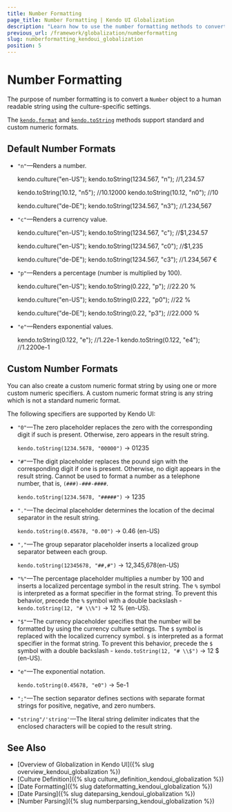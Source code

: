 ```yaml
---
title: Number Formatting
page_title: Number Formatting | Kendo UI Globalization
description: "Learn how to use the number formatting methods to convert a number object to a human readable string using the Kendo UI culture specific settings."
previous_url: /framework/globalization/numberformatting
slug: numberformatting_kendoui_globalization
position: 5
---
```


# Number Formatting

The purpose of number formatting is to convert a `Number` object to a human readable string using the culture-specific settings.

The [`kendo.format`](/api/javascript/kendo#format) and [`kendo.toString`](/api/javascript/kendo#tostring) methods support standard and custom numeric formats.

## Default Number Formats

* `"n"`&mdash;Renders a number.

    kendo.culture("en-US");
    kendo.toString(1234.567, "n"); //1,234.57

    kendo.toString(10.12, "n5"); //10.12000
    kendo.toString(10.12, "n0"); //10

    kendo.culture("de-DE");
    kendo.toString(1234.567, "n3"); //1.234,567

* `"c"`&mdash;Renders a currency value.

    kendo.culture("en-US");
    kendo.toString(1234.567, "c"); //$1,234.57

    kendo.culture("en-US");
    kendo.toString(1234.567, "c0"); //$1,235

    kendo.culture("de-DE");
    kendo.toString(1234.567, "c3"); //1.234,567 €

* `"p"`&mdash;Renders a percentage (number is multiplied by 100).

    kendo.culture("en-US");
    kendo.toString(0.222, "p"); //22.20 %

    kendo.culture("en-US");
    kendo.toString(0.222, "p0"); //22 %

    kendo.culture("de-DE");
    kendo.toString(0.22, "p3"); //22.000 %

* `"e"`&mdash;Renders exponential values.

    kendo.toString(0.122, "e"); //1.22e-1
    kendo.toString(0.122, "e4"); //1.2200e-1

## Custom Number Formats

You can also create a custom numeric format string by using one or more custom numeric specifiers. A custom numeric format string is any string which is not a standard numeric format.

The following specifiers are supported by Kendo UI:

* `"0"`&mdash;The zero placeholder replaces the zero with the corresponding digit if such is present. Otherwise, zero appears in the result string.

    `kendo.toString(1234.5678, "00000")` -> 01235

* `"#"`&mdash;The digit placeholder replaces the pound sign with the corresponding digit if one is present. Otherwise, no digit appears in the result string. Cannot be used to format a number as a telephone number, that is, `(###)-###-####`.

    `kendo.toString(1234.5678, "#####")` -> 1235

* `"."`&mdash;The decimal placeholder determines the location of the decimal separator in the result string.

    `kendo.toString(0.45678, "0.00")` -> 0.46 (en-US)

* `","`&mdash;The group separator placeholder inserts a localized group separator between each group.

    `kendo.toString(12345678, "##,#")` -> 12,345,678(en-US)

* `"%"`&mdash;The percentage placeholder multiplies a number by 100 and inserts a localized percentage symbol in the result string. The `%` symbol is interpreted as a format specifier in the format string. To prevent this behavior, precede the `%` symbol with a double backslash - `kendo.toString(12, "# \\%")` -> 12 % (en-US).

* `"$"`&mdash;The currency placeholder specifies that the number will be formatted by using the currency culture settings. The `$` symbol is replaced with the localized currency symbol. `$` is interpreted as a format specifier in the format string. To prevent this behavior, precede the `$` symbol with a double backslash - `kendo.toString(12, "# \\$")` -> 12 $ (en-US).

* `"e"`&mdash;The exponential notation.

    `kendo.toString(0.45678, "e0")` -> 5e-1

* `";"`&mdash;The section separator defines sections with separate format strings for positive, negative, and zero numbers.
* `"string"/'string'`&mdash;The literal string delimiter indicates that the enclosed characters will be copied to the result string.

## See Also

* [Overview of Globalization in Kendo UI]({% slug overview_kendoui_globalization %})
* [Culture Definition]({% slug culture_definition_kendoui_globalization %})
* [Date Formatting]({% slug dateformatting_kendoui_globalization %})
* [Date Parsing]({% slug dateparsing_kendoui_globalization %})
* [Number Parsing]({% slug numberparsing_kendoui_globalization %})
